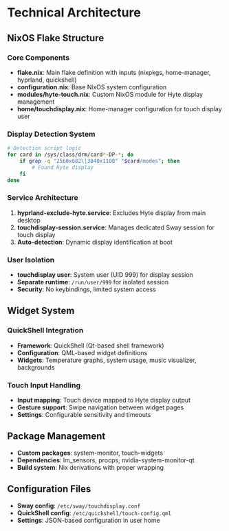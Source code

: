 # Technical Architecture

## NixOS Flake Structure

### Core Components
- **flake.nix**: Main flake definition with inputs (nixpkgs, home-manager, hyprland, quickshell)
- **configuration.nix**: Base NixOS system configuration
- **modules/hyte-touch.nix**: Custom NixOS module for Hyte display management
- **home/touchdisplay.nix**: Home-manager configuration for touch display user

### Display Detection System
```bash
# Detection script logic
for card in /sys/class/drm/card*-DP-*; do
    if grep -q "2560x682\|3840x1100" "$card/modes"; then
        # Found Hyte display
    fi
done
```

### Service Architecture
1. **hyprland-exclude-hyte.service**: Excludes Hyte display from main desktop
2. **touchdisplay-session.service**: Manages dedicated Sway session for touch display
3. **Auto-detection**: Dynamic display identification at boot

### User Isolation
- **touchdisplay user**: System user (UID 999) for display session
- **Separate runtime**: `/run/user/999` for isolated session
- **Security**: No keybindings, limited system access

## Widget System

### QuickShell Integration
- **Framework**: QuickShell (Qt-based shell framework)
- **Configuration**: QML-based widget definitions
- **Widgets**: Temperature graphs, system usage, music visualizer, backgrounds

### Touch Input Handling
- **Input mapping**: Touch device mapped to Hyte display output
- **Gesture support**: Swipe navigation between widget pages
- **Settings**: Configurable sensitivity and timeouts

## Package Management
- **Custom packages**: system-monitor, touch-widgets
- **Dependencies**: lm_sensors, procps, nvidia-system-monitor-qt
- **Build system**: Nix derivations with proper wrapping

## Configuration Files
- **Sway config**: `/etc/sway/touchdisplay.conf`
- **QuickShell config**: `/etc/quickshell/touch-config.qml`
- **Settings**: JSON-based configuration in user home
